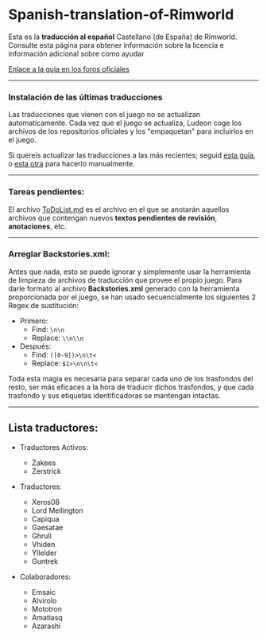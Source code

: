 # Spanish-translation-of-Rimworld
Esta es la **traducción al español** Castellano (de España) de Rimworld.
Consulte esta página para obtener información sobre la licencia e información adicional sobre como ayudar

[Enlace a la guia en los foros oficiales](http://ludeon.com/forums/index.php?topic=2933.0)

---
### Instalación de las últimas traducciones
Las traducciones que vienen con el juego no se actualizan automaticamente.
Cada vez que el juego se actualiza, Ludeon coge los archivos de los repositorios oficiales y los "empaquetan" para incluirlos en el juego.

Si quereís actualizar las traducciones a las más recientes; seguid [esta guía](Instalation/InstallGuide.md), o [esta otra](Instalation/ManualInstallGuide.md) para hacerlo manualmente.

---
### Tareas pendientes:
El archivo [ToDoList.md](ToDoList.md) es el archivo en el que se anotarán aquellos archivos que contengan nuevos **textos pendientes de revisión**, **anotaciones**, etc.

---
### Arreglar **Backstories.xml**:
Antes que nada, esto se puede ignorar y simplemente usar la herramienta de limpieza de archivos de traducción que provee el propio juego.
Para darle formato al archivo **Backstories.xml** generado con la herramienta proporcionada por el juego, se han usado secuencialmente los siguientes 2 Regex de sustitución:
* Primero:
	* Find:		```\n\n```
	* Replace:	```\\n\\n```
* Después:
	* Find:		```([0-9])>\n\t<```
	* Replace:	```$1>\n\n\t<```

Toda esta magia es necesaria para separar cada uno de los trasfondos del resto, ser más eficaces a la hora de traducir dichos trasfondos, y que cada trasfondo y sus etiquetas identificadoras se mantengan intactas.

---
## Lista  traductores:

* Traductores Activos:
	* Zakees
	* Zerstrick


* Traductores:
	* Xeros08 
	* Lord Mellington
	* Capiqua 
	* Gaesatae 
	* Ghrull
	* Vhiden
	* Yllelder
	* Guntrek


* Colaboradores:
	* Emsaic
	* Alvirolo
	* Mototron
	* Amatiasq
	* Azarashi
